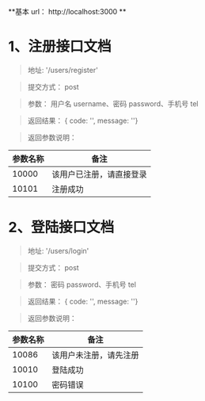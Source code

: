 
**基本 url： http://localhost:3000 **
# 1、注册接口文档

> 地址: '/users/register'

> 提交方式： post

> 参数： 用户名 username、密码 password、手机号 tel

> 返回结果： { code: '', message: ''}

> 返回参数说明：

|参数名称|备注|
|----|----|
|10000|该用户已注册，请直接登录|
|10101|注册成功|

# 2、登陆接口文档

> 地址: '/users/login'

> 提交方式： post

> 参数： 密码 password、手机号 tel

> 返回结果： { code: '', message: ''}

> 返回参数说明：

|参数名称|备注|
|----|----|
|10086|该用户未注册，请先注册|
|10010|登陆成功|
|10100|密码错误|